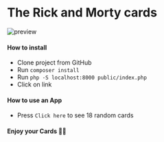 # The Rick and Morty cards

![preview](https://user-images.githubusercontent.com/124044988/236327345-efab83f5-2272-4cf7-90ad-200ecc2e6d72.jpg)

#### How to install

- Clone project from GitHub
- Run `composer install`
- Run `php -S localhost:8000 public/index.php`
- Click on link

#### How to use an App

- Press `Click here` to see 18 random cards

#### Enjoy your Cards 👍🏻